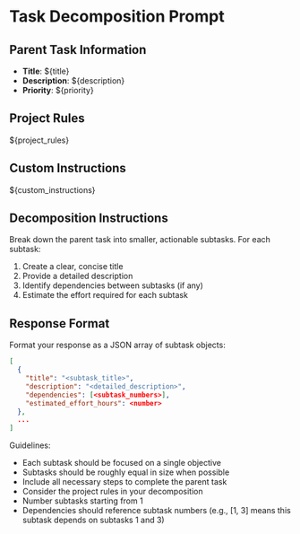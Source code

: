 # Task Decomposition Prompt

## Parent Task Information
- **Title**: ${title}
- **Description**: ${description}
- **Priority**: ${priority}

## Project Rules
${project_rules}

## Custom Instructions
${custom_instructions}

## Decomposition Instructions
Break down the parent task into smaller, actionable subtasks. For each subtask:

1. Create a clear, concise title
2. Provide a detailed description
3. Identify dependencies between subtasks (if any)
4. Estimate the effort required for each subtask

## Response Format
Format your response as a JSON array of subtask objects:
```json
[
  {
    "title": "<subtask_title>",
    "description": "<detailed_description>",
    "dependencies": [<subtask_numbers>],
    "estimated_effort_hours": <number>
  },
  ...
]
```

Guidelines:
- Each subtask should be focused on a single objective
- Subtasks should be roughly equal in size when possible
- Include all necessary steps to complete the parent task
- Consider the project rules in your decomposition
- Number subtasks starting from 1
- Dependencies should reference subtask numbers (e.g., [1, 3] means this subtask depends on subtasks 1 and 3)
